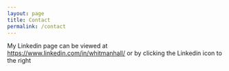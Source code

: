 ```yaml
---
layout: page
title: Contact
permalink: /contact
---
```

My Linkedin page can be viewed at <https://www.linkedin.com/in/whitmanhall/> or by clicking the Linkedin icon to the right
